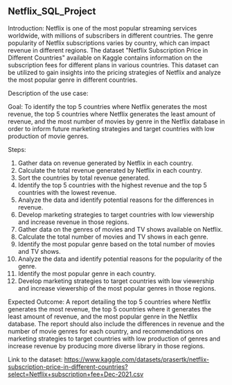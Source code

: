 ## Netflix_SQL_Project

Introduction:
Netflix is one of the most popular streaming services worldwide, with millions of subscribers in different countries. The genre popularity of Netflix subscriptions varies by country, which can impact revenue in different regions. The dataset "Netflix Subscription Price in Different Countries" available on Kaggle contains information on the subscription fees for different plans in various countries. This dataset can be utilized to gain insights into the pricing strategies of Netflix and analyze the most popular genre in different countries. 
 
Description of the use case:

Goal: To identify the top 5 countries where Netflix generates the most revenue, the top 5 countries where Netflix generates the least amount of revenue, and the most number of movies by genre in the Netflix database in order to inform future marketing strategies and target countries with low production of movie genres.

Steps:

1. Gather data on revenue generated by Netflix in each country.
2. Calculate the total revenue generated by Netflix in each country.
3. Sort the countries by total revenue generated.
4. Identify the top 5 countries with the highest revenue and the top 5 countries with the lowest revenue.
5. Analyze the data and identify potential reasons for the differences in revenue.
6. Develop marketing strategies to target countries with low viewership and increase revenue in those regions.
7. Gather data on the genres of movies and TV shows available on Netflix.
8. Calculate the total number of movies and TV shows in each genre.
9. Identify the most popular genre based on the total number of movies and TV shows.
10. Analyze the data and identify potential reasons for the popularity of the genre.
11. Identify the most popular genre in each country.
12. Develop marketing strategies to target countries with low viewership and increase viewership of the most popular genres in those regions.

Expected Outcome: A report detailing the top 5 countries where Netflix generates the most revenue, the top 5 countries where it generates the least amount of revenue, and the most popular genre in the Netflix database. The report should also include the differences in revenue and the number of movie genres for each country, and recommendations on marketing strategies to target countries with low production of genres and increase revenue by producing more diverse library in those regions.  

Link to the dataset: https://www.kaggle.com/datasets/prasertk/netflix-subscription-price-in-different-countries?select=Netflix+subscription+fee+Dec-2021.csv
